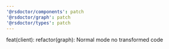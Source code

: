 ```yaml
---
'@rsdoctor/components': patch
'@rsdoctor/graph': patch
'@rsdoctor/types': patch
---
```


feat(client): refactor(graph): Normal mode no transformed code
